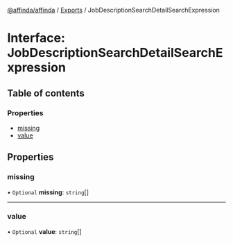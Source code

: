 [@affinda/affinda](../README.md) / [Exports](../modules.md) / JobDescriptionSearchDetailSearchExpression

# Interface: JobDescriptionSearchDetailSearchExpression

## Table of contents

### Properties

- [missing](JobDescriptionSearchDetailSearchExpression.md#missing)
- [value](JobDescriptionSearchDetailSearchExpression.md#value)

## Properties

### missing

• `Optional` **missing**: `string`[]

___

### value

• `Optional` **value**: `string`[]
